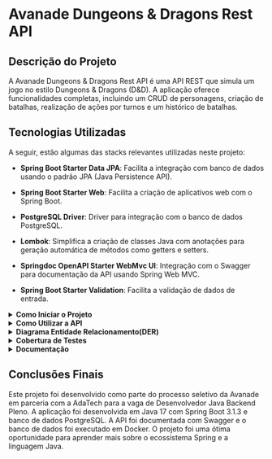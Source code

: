 # Avanade Dungeons & Dragons Rest API

## Descrição do Projeto

A Avanade Dungeons & Dragons Rest API é uma API REST que simula um jogo no estilo Dungeons & Dragons (D&D). A aplicação
oferece funcionalidades completas, incluindo um CRUD de personagens, criação de batalhas, realização de ações por turnos
e um histórico de batalhas.

## Tecnologias Utilizadas

A seguir, estão algumas das stacks relevantes utilizadas neste projeto:

- **Spring Boot Starter Data JPA**: Facilita a integração com banco de dados usando o padrão JPA (Java Persistence API).

- **Spring Boot Starter Web**: Facilita a criação de aplicativos web com o Spring Boot.

- **PostgreSQL Driver**: Driver para integração com o banco de dados PostgreSQL.

- **Lombok**: Simplifica a criação de classes Java com anotações para geração automática de métodos como getters e
  setters.

- **Springdoc OpenAPI Starter WebMvc UI**: Integração com o Swagger para documentação da API usando Spring Web MVC.

- **Spring Boot Starter Validation**: Facilita a validação de dados de entrada.

<details>
<summary><b>Como Iniciar o Projeto</b></summary>

Siga os passos abaixo para executar o projeto localmente:

1. Clone este repositório:

   ```bash
   git clone git@github.com:vinicius-shk/Avanade-DungeonsAndDragons-RestAPI.git
   ```

2. Abra o projeto em sua IDE de preferência.

3. Certifique-se que esteja na branch main do projeto. Ela contém a versão final do projeto:

  ```bash
  git checkout main
  ```

4. Atualize as dependências do Maven.

5. No terminal, navegue até a raiz do projeto e execute o seguinte comando para iniciar o banco de dados em Docker:

   ```bash
   docker-compose up -d
   ```

   Isso inicializará o banco de dados em um contêiner Docker.
   
6. Inicie o projeto em sua IDE de preferência.

</details>

<details>
<summary><b>Como Utilizar a API</b></summary>

1. Criem um personagem usando o endpoint `POST /personagem`:
    
   ```json
   {
     "nome": "string",
     "tipoClassePersonagem": "GUERREIRO"
   }
   ```
   O campo `tipoClassePersonagem` pode ser `GUERREIRO`, `BARBARO`, `CAVALEIRO`, `ORC`, `GIGANTE` ou `LOBISOMEM`.
2. Crie uma batalha usando o endpoint `POST /batalha`:
    
   ```json
   {
     "nomeJogadorAtacante": "string",
     "nomeMonstroDefensor": "string"
   }
   ```
   O campo `nomeMosnstroDefensor` é opcional. Se não for informado, um monstro aleatório será selecionado.

3. Realize um ataque usando o endpoint `PATCH /ataque/{uuidBatalha}`:
    - O campo `uuidBatalha` é o UUID da batalha que você deseja realizar os ataques.
    - O dados de ataque são rolados e o valor é calculado automaticamente para ambos personagens.
    - Após o ataque ser realizado, não é possivel realizar outro ataque no mesmo turno.
    - Após o ataque ser realizado, siga para a defesa dos personagens.

4. Realize uma defesa usando o endpoint `PATCH /defesa/{uuidBatalha}`:
    - O campo `uuidBatalha` é o UUID da batalha que você deseja realizar as defesas.
    - O dados de defesa são rolados e o valor é calculado automaticamente para ambos personagens.
    - Após a defesa ser realizada, não é possível realizar outra defesa no mesmo turno.
    - Após a defesa ser realizada, siga para o dano dos personagens.

5. Realize o dano usando o endpoint `PATCH /dano/{uuidBatalha}`:
    - O campo `uuidBatalha` é o UUID da batalha que você deseja realizar o dano.
    - O dano é calculado automaticamente para ambos personagens e a vida é atualizada.
    - Após o dano ser realizado, não é possível realizar outro dano no mesmo turno.
    - Após o dano ser realizado, siga para verificação do status da batalha.

6. Verifique se a batalha acabou e houve um vencedor usando o endpoint `PATCH /batalha/atualizar/{uuidBatalha}`:
    - O campo `uuidBatalha` é o UUID da batalha que você deseja verificar o status.
    - Se a batalha não acabou, o turno é atualizado e o próximo turno é iniciado.
    - Se a batalha acabou, o vencedor é definido e a batalha é finalizada.
    - Após a batalha ser finalizada, não é possível realizar mais nenhuma ação.

7. Consulte o histórico de batalhas usando o endpoint `GET /historico/completo/{uuidBatalha}`:
    - O campo `uuidBatalha` é o UUID da batalha que você deseja consultar o histórico.
    - O histórico é retornado em ordem cronológica de turno.
    - Para um histórico resumido, utilize o endponit `GET /historico/resumso/{uuidBatalha}`. 

</details>

<details>
<summary><b>Diagrama Entidade Relacionamento(DER)</b></summary>

![DER-Avanade-Rpg](https://github.com/vinicius-shk/Avanade-DungeonsAndDragons-RestAPI/assets/102389527/9d9c9695-e779-4529-86d7-5b92c38095dd)

</details>

<details>
<summary><b>Cobertura de Testes</b></summary>

![Screenshot from 2023-09-13 17-21-34](https://github.com/vinicius-shk/Avanade-DungeonsAndDragons-RestAPI/assets/102389527/486afd1d-dad6-49af-b5ff-d8c2e9ef7938)

</details>

<details>
<summary><b>Documentação</b></summary>

A documentação da API pode ser acessada pelo link [Documentação da API](http://localhost:8080/swagger-ui/index.html)
após iniciar o projeto localmente.

</details>

## Conclusões Finais

Este projeto foi desenvolvido como parte do processo seletivo da Avanade em parceria com a AdaTech para a vaga de
Desenvolvedor Java Backend Pleno. A aplicação foi desenvolvida em Java 17 com Spring Boot 3.1.3 e banco de dados PostgreSQL. A API foi documentada com
Swagger e o banco de dados foi executado em Docker. O projeto foi uma ótima oportunidade para aprender mais sobre o ecossistema Spring e a linguagem Java.

